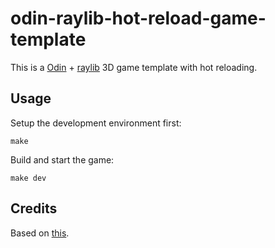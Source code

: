 # odin-raylib-hot-reload-game-template

This is a [Odin](https://odin-lang.org) + [raylib](https://www.raylib.com/) 3D game template with hot reloading.

## Usage
Setup the development environment first:
```shell
make
```

Build and start the game:
```shell
make dev
```

## Credits
Based on [this](https://github.com/karl-zylinski/odin-raylib-hot-reload-game-template).
